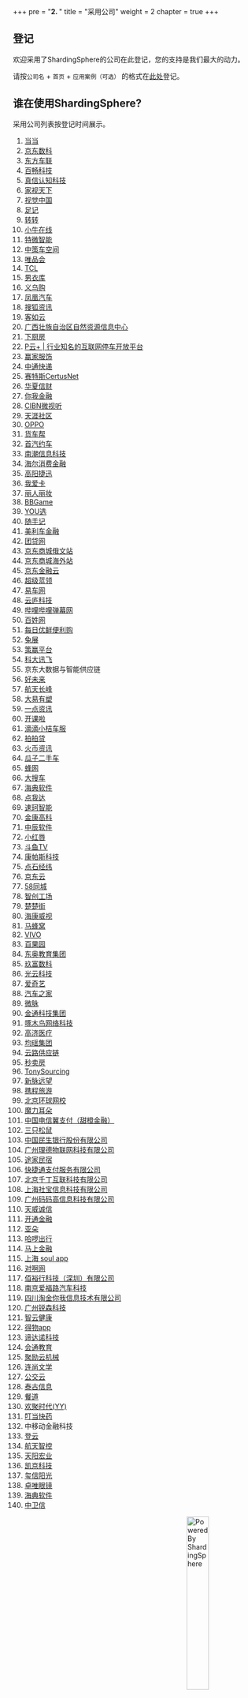 +++
pre = "<b>2. </b>"
title = "采用公司"
weight = 2
chapter = true
+++

## 登记

欢迎采用了ShardingSphere的公司在此登记，您的支持是我们最大的动力。

请按`公司名` + `首页` + `应用案例（可选）` 的格式在[此处](https://github.com/apache/shardingsphere/issues/234)登记。

## 谁在使用ShardingSphere?

采用公司列表按登记时间展示。

1. <a href="http://www.dangdang.com/" rel="nofollow">当当</a>
1. <a href="https://www.jddglobal.com/" rel="nofollow">京东数科</a>
1. <a href="http://www.dongfang789.com/" rel="nofollow">东方车联</a>
1. <a href="http://www.sdbaichang.com/" rel="nofollow">百畅科技</a>
1. <a href="http://www.zhenxinsafe.com/" rel="nofollow">真信认知科技</a>
1. <a href="http://www.hiveview.com/" rel="nofollow">家视天下</a>
1. <a href="https://500px.me/" rel="nofollow">视觉中国</a>
1. <a href="https://www.fotoplace.cc/" rel="nofollow">足记</a>
1. <a href="https://www.zhuanzhuan.com/" rel="nofollow">转转</a>
1. <a href="https://www.xiaoniu88.com/" rel="nofollow">小牛在线</a>
1. <a href="https://www.trawe.cn/" rel="nofollow">特微智能</a>
1. <a href="http://www.zcckj.com/" rel="nofollow">中策车空间</a>
1. <a href="https://www.vip.com/" rel="nofollow">唯品会</a>
1. <a href="https://www.tcl.com/" rel="nofollow">TCL</a>
1. <a href="https://www.nanyiku.com/" rel="nofollow">男衣库</a>
1. <a href="https://www.yiwugou.com/" rel="nofollow">义乌购</a>
1. <a href="https://auto.ifeng.com/" rel="nofollow">凤凰汽车</a>
1. <a href="https://ss.sohu.com/" rel="nofollow">搜狐资讯</a>
1. <a href="https://www.keruyun.com/" rel="nofollow">客如云</a>
1. <a href="http://dnr.gxzf.gov.cn/" rel="nofollow">广西壮族自治区自然资源信息中心</a>
1. <a href="https://www.xiachufang.com/" rel="nofollow">下厨房</a>
1. <a href="https://4pyun.com/" rel="nofollow">P云+ | 行业知名的互联网停车开放平台</a>
1. <a href="http://www.eeka.cn/" rel="nofollow">赢家服饰</a>
1. <a href="https://www.zto.com/" rel="nofollow">中通快递</a>
1. <a href="http://www.certusnet.com.cn/" rel="nofollow">赛特斯CertusNet</a>
1. <a href="https://www.huaxiafinance.com/" rel="nofollow">华夏信财</a>
1. <a href="https://www.niiwoo.com/" rel="nofollow">你我金融</a>
1. <a href="http://www.cibnvst.com/" rel="nofollow">CIBN微视听</a>
1. <a href="https://www.tianya.cn/" rel="nofollow">天涯社区</a>
1. <a href="https://www.oppo.com/" rel="nofollow">OPPO</a>
1. <a href="http://www.huochebang.com/" rel="nofollow">货车帮</a>
1. <a href="https://www.01zhuanche.com/" rel="nofollow">首汽约车</a>
1. <a href="https://ruff.io/" rel="nofollow">南潮信息科技</a>
1. <a href="https://www.haiercash.com/" rel="nofollow">海尔消费金融</a>
1. <a href="http://www.19pay.com.cn/" rel="nofollow">高阳捷迅</a>
1. <a href="https://www.51credit.com/" rel="nofollow">我爱卡</a>
1. <a href="https://www.lrlz.com/" rel="nofollow">丽人丽妆</a>
1. <a href="https://www.bbgameonline.com/" rel="nofollow">BBGame</a>
1. <a href="https://www.youx.mobi/" rel="nofollow">YOU选</a>
1. <a href="https://www.sui.com/" rel="nofollow">随手记</a>
1. <a href="https://www.mljr.com/" rel="nofollow">美利车金融</a>
1. <a href="https://www.tuandai.com/" rel="nofollow">团贷网</a>
1. <a href="https://www.jd.ru/" rel="nofollow">京东商城俄文站</a>
1. <a href="https://www.joybuy.com/" rel="nofollow">京东商城海外站</a>
1. <a href="https://www.jdfcloud.com/" rel="nofollow">京东金融云</a>
1. <a href="https://www.chaojilanling.cn/" rel="nofollow">超级蓝领</a>
1. <a href="https://www.yiche.com/" rel="nofollow">易车网</a>
1. <a href="http://www.cloudansys.com/" rel="nofollow">云庐科技</a>
1. <a href="https://www.bilibili.com/" rel="nofollow">哔哩哔哩弹幕网</a>
1. <a href="https://www.baixing.com/" rel="nofollow">百姓网</a>
1. <a href="https://www.missfresh.cn/" rel="nofollow">每日优鲜便利购</a>
1. <a href="https://www.rabbitpre.com/" rel="nofollow">兔展</a>
1. <a href="https://www.cypfintech.com/" rel="nofollow">策赢平台</a>
1. <a href="https://www.iflytek.com/" rel="nofollow">科大讯飞</a>
1. 京东大数据与智能供应链
1. <a href="http://www.100tal.com/" rel="nofollow">好未来</a>
1. <a href="http://www.ascf.com.cn/" rel="nofollow">航天长峰</a>
1. <a href="https://www.dayi35.com/" rel="nofollow">大易有塑</a>
1. <a href="https://www.yidianzixun.com/" rel="nofollow">一点资讯</a>
1. <a href="https://www.kaike.la/" rel="nofollow">开课啦</a>
1. <a href="https://www.didiglobal.com/" rel="nofollow">滴滴小桔车服</a>
1. <a href="https://www.ppdai.com/" rel="nofollow">拍拍贷</a>
1. <a href="https://www.huobiinfo.com/" rel="nofollow">火币资讯</a>
1. <a href="https://www.guazi.com/" rel="nofollow">瓜子二手车</a>
1. <a href="https://www.newbeescm.com/" rel="nofollow">蜂网</a>
1. <a href="https://www.souche.com/" rel="nofollow">大搜车</a>
1. <a href="http://www.hydee.cn/" rel="nofollow">海典软件</a>
1. <a href="https://www.dianwoda.com/" rel="nofollow">点我达</a>
1. <a href="https://www.supersoco.com/" rel="nofollow">速珂智能</a>
1. <a href="http://www.kingcome.cn/" rel="nofollow">金康高科</a>
1. <a href="http://jszcrj.com/" rel="nofollow">中辰软件</a>
1. <a href="https://www.xiaohongchun.com/" rel="nofollow">小红唇</a>
1. <a href="https://www.douyu.com/" rel="nofollow">斗鱼TV</a>
1. <a href="http://www.compasshz.com/" rel="nofollow">康帕斯科技</a>
1. <a href="https://www.okayzhihui.com/" rel="nofollow">点石经纬</a>
1. <a href="https://www.jdcloud.com/cn/" rel="nofollow">京东云</a>
1. <a href="https://bj.58.com/" rel="nofollow">58同城</a> 
1. <a href="http://www.izxcs.com/" rel="nofollow">智创工场</a>
1. <a href="https://www.chuchujie.com/" rel="nofollow">楚楚街</a>
1. <a href="https://www.hikvision.com/" rel="nofollow">海康威视</a>
1. <a href="https://www.mafengwo.cn/" rel="nofollow">马蜂窝</a>
1. <a href="https://www.vivo.com/" rel="nofollow">VIVO</a>
1. <a href="http://www.pagoda.com.cn/" rel="nofollow">百果园</a>
1. <a href="http://edu.dongao.com/" rel="nofollow">东奥教育集团</a>
1. <a href="https://www.9fgroup.com/" rel="nofollow">玖富数科</a>
1. <a href="https://www.raycloud.com/" rel="nofollow">光云科技</a>
1. <a href="https://www.iqiyi.com/" rel="nofollow">爱奇艺</a>
1. <a href="https://www.autohome.com.cn/" rel="nofollow">汽车之家</a>
1. <a href="https://www.myweimai.com/" rel="nofollow">微脉</a>
1. <a href="http://www.jtkjbike.com/" rel="nofollow">金通科技集团</a>
1. <a href="https://www.zmn.cn/" rel="nofollow">啄木鸟网络科技</a>
1. <a href="http://www.gaojihealth.com/" rel="nofollow">高济医疗</a>
1. <a href="http://www.juneyao.com/" rel="nofollow">均瑶集团</a>
1. <a href="http://www.yl-scm.com/" rel="nofollow">云路供应链</a>
1. <a href="https://www.miaomaifang.com/" rel="nofollow">秒卖房</a>
1. <a href="https://TonySourcing.com/" rel="nofollow">TonySourcing</a>
1. <a href="http://www.cyberplus.com.cn/" rel="nofollow">新脉远望</a>
1. <a href="https://www.ctrip.com/" rel="nofollow">携程旅游</a>
1. <a href="http://www.hqwx.com/" rel="nofollow">北京环球网校</a>
1. <a href="https://magicears.com.cn/" rel="nofollow">魔力耳朵</a>
1. <a href="https://www.bestpay.com.cn/" rel="nofollow">中国电信翼支付（甜橙金融）</a>
1. <a href="http://www.3songshu.com/" rel="nofollow">三只松鼠</a>
1. <a href="http://www.cmbc.com.cn/" rel="nofollow">中国民生银行股份有限公司</a>
1. <a href="http://www.iotlead.com/" rel="nofollow">广州理德物联网科技有限公司</a>
1. <a href="https://www.tujia.com/" rel="nofollow">途家民宿</a>
1. <a href="https://www.kjtpay.com/" rel="nofollow">快捷通支付服务有限公司</a>
1. <a href="http://caas.com.cn/" rel="nofollow">北京千丁互联科技有限公司</a>
1. <a href="https://www.shebaotong.com/" rel="nofollow">上海社宝信息科技有限公司</a>
1. <a href="http://www.mamagao.cn/" rel="nofollow">广州码码高信息科技有限公司</a>
1. <a href="https://www.itrus.com.cn/" rel="nofollow">天威诚信</a>
1. <a href="https://www.ktjr.com/" rel="nofollow">开通金融</a>
1. <a href="http://www.yaduo.com/" rel="nofollow">亚朵</a>
1. <a href="https://www.helloglobal.com/" rel="nofollow">哈啰出行</a>
1. <a href="https://www.msxf.com/" rel="nofollow">马上金融</a>
1. <a href="https://www.soulapp.cn/" rel="nofollow">上海 soul app</a>
1. <a href="https://www.duia.com/" rel="nofollow">对啊网</a>
1. <a href="https://innoways.com/" rel="nofollow">佰裕行科技（深圳）有限公司</a>
1. <a href="http://www.f6car.com/" rel="nofollow">南京爱福路汽车科技</a>
1. <a href="http://www.itaojin.cn/" rel="nofollow">四川淘金你我信息技术有限公司</a>
1. <a href="https://www.elelive.net/" rel="nofollow">广州锐森科技</a>
1. <a href="https://www.zyhealth.com/" rel="nofollow">智云健康</a>
1. <a href="https://poizon.com/" rel="nofollow">得物app</a>
1. <a href="http://www.didano.com/" rel="nofollow">谛达诺科技</a>
1. <a href="https://willclass.com/" rel="nofollow">会通教育</a>
1. <a href="https://www.cloudm.com/" rel="nofollow">聚励云机械</a>
1. <a href="http://read.zhulang.com/" rel="nofollow">连尚文学</a>
1. <a href="http://www.dtchuxing.com/" rel="nofollow">公交云</a>
1. <a href="http://tigosoft.com/" rel="nofollow">泰古信息</a>
1. <a href="https://www.can-dao.com/" rel="nofollow">餐道</a>
1. <a href="https://www.yy.com/" rel="nofollow">欢聚时代(YY)</a>
1. <a href="https://www.ddky.com/" rel="nofollow">叮当快药</a>
1. 中移动金融科技
1. <a href="https://www.idengyun.com/" rel="nofollow">登云</a>
1. <a href="http://www.aicmonitor.com/" rel="nofollow">航天智控</a>
1. <a href="https://www.tansun.com/" rel="nofollow">天阳宏业</a>
1. <a href="https://www.keking.com" rel="nofollow">凯京科技</a>
1. <a href="http://www.dzzd.com" rel="nofollow">玺信阳光</a>
1. <a href="https://zowiesunglasses.com/" rel="nofollow">卓唯眼镜</a>
1. <a href="http://www.hydee.cn/" rel="nofollow">海典软件</a>
1. <a href="http://www.chiscdc.com/" rel="nofollow">中卫信</a>

<img src="https://shardingsphere.apache.org/community/image/powered-by.png" width = "30%" height = "30%" align="right" alt="Powered By ShardingSphere" />
